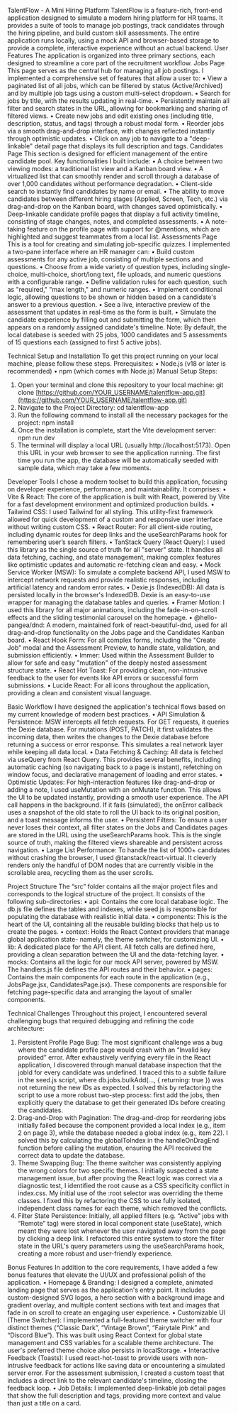 TalentFlow - A Mini Hiring Platform
TalentFlow is a feature-rich, front-end application designed to simulate a modern hiring platform for HR teams. It provides a suite of tools to manage job postings, track candidates through the hiring pipeline, and build custom skill assessments. The entire application runs locally, using a mock API and browser-based storage to provide a complete, interactive experience without an actual backend.
User Features
The application is organized into three primary sections, each designed to streamline a core part of the recruitment workflow.
Jobs Page
This page serves as the central hub for managing all job postings. I implemented a comprehensive set of features that allow a user to:
•	View a paginated list of all jobs, which can be filtered by status (Active/Archived) and by multiple job tags using a custom multi-select dropdown.
•	Search for jobs by title, with the results updating in real-time.
•	Persistently maintain all filter and search states in the URL, allowing for bookmarking and sharing of filtered views.
•	Create new jobs and edit existing ones (including title, description, status, and tags) through a robust modal form.
•	Reorder jobs via a smooth drag-and-drop interface, with changes reflected instantly through optimistic updates.
•	Click on any job to navigate to a "deep-linkable" detail page that displays its full description and tags.
Candidates Page
This section is designed for efficient management of the entire candidate pool. Key functionalities I built include:
•	A choice between two viewing modes: a traditional list view and a Kanban board view.
•	A virtualized list that can smoothly render and scroll through a database of over 1,000 candidates without performance degradation.
•	Client-side search to instantly find candidates by name or email.
•	The ability to move candidates between different hiring stages (Applied, Screen, Tech, etc.) via drag-and-drop on the Kanban board, with changes saved optimistically.
•	Deep-linkable candidate profile pages that display a full activity timeline, consisting of stage changes, notes, and completed assessments.
•	A note-taking feature on the profile page with support for @mentions, which are highlighted and suggest teammates from a local list.
Assessments Page
This is a tool for creating and simulating job-specific quizzes. I implemented a two-pane interface where an HR manager can:
•	Build custom assessments for any active job, consisting of multiple sections and questions.
•	Choose from a wide variety of question types, including single-choice, multi-choice, short/long text, file uploads, and numeric questions with a configurable range.
•	Define validation rules for each question, such as "required," "max length," and numeric ranges.
•	Implement conditional logic, allowing questions to be shown or hidden based on a candidate's answer to a previous question.
•	See a live, interactive preview of the assessment that updates in real-time as the form is built.
•	Simulate the candidate experience by filling out and submitting the form, which then appears on a randomly assigned candidate's timeline.
Note: By default, the local database is seeded with 25 jobs, 1000 candidates and 5 assessments of 15 questions each (assigned to first 5 active jobs).

Technical
Setup and Installation
To get this project running on your local machine, please follow these steps.
Prerequisites:
•	Node.js (v18 or later is recommended)
•	npm (which comes with Node.js)
Manual Setup Steps:
1.	Open your terminal and clone this repository to your local machine:
git clone [https://github.com/YOUR_USERNAME/talentflow-app.git](https://github.com/YOUR_USERNAME/talentflow-app.git)
2.	Navigate to the Project Directory: 
cd talentflow-app
3.	Run the following command to install all the necessary packages for the project: 
npm install
4.	Once the installation is complete, start the Vite development server: npm run dev
5.	The terminal will display a local URL (usually http://localhost:5173). Open this URL in your web browser to see the application running. The first time you run the app, the database will be automatically seeded with sample data, which may take a few moments.

Developer Tools
I chose a modern toolset to build this application, focusing on developer experience, performance, and maintainability. It comprises:
•	Vite & React: The core of the application is built with React, powered by Vite for a fast development environment and optimized production builds.
•	Tailwind CSS: I used Tailwind for all styling. This utility-first framework allowed for quick development of a custom and responsive user interface without writing custom CSS.
•	React Router: For all client-side routing, including dynamic routes for deep links and the useSearchParams hook for remembering user’s search filters.
•	TanStack Query (React Query): I used this library as the single source of truth for all "server" state. It handles all data fetching, caching, and state management, making complex features like optimistic updates and automatic re-fetching clean and easy.
•	Mock Service Worker (MSW): To simulate a complete backend API, I used MSW to intercept network requests and provide realistic responses, including artificial latency and random error rates.
•	Dexie.js (IndexedDB): All data is persisted locally in the browser's IndexedDB. Dexie is an easy-to-use wrapper for managing the database tables and queries.
•	Framer Motion: I used this library for all major animations, including the fade-in-on-scroll effects and the sliding testimonial carousel on the homepage.
•	@hello-pangea/dnd: A modern, maintained fork of react-beautiful-dnd, used for all drag-and-drop functionality on the Jobs page and the Candidates Kanban board.
•	React Hook Form: For all complex forms, including the "Create Job" modal and the Assessment Preview, to handle state, validation, and submission efficiently.
•	Immer: Used within the Assessment Builder to allow for safe and easy "mutation" of the deeply nested assessment structure state.
•	React Hot Toast: For providing clean, non-intrusive feedback to the user for events like API errors or successful form submissions.
•	Lucide React: For all icons throughout the application, providing a clean and consistent visual language.

Basic Workflow
I have designed the application's technical flows based on my current knowledge of modern best practices.
•	API Simulation & Persistence: MSW intercepts all fetch requests. For GET requests, it queries the Dexie database. For mutations (POST, PATCH), it first validates the incoming data, then writes the changes to the Dexie database before returning a success or error response. This simulates a real network layer while keeping all data local.
•	Data Fetching & Caching: All data is fetched via useQuery from React Query. This provides several benefits, including automatic caching (so navigating back to a page is instant), refetching on window focus, and declarative management of loading and error states.
•	Optimistic Updates: For high-interaction features like drag-and-drop or adding a note, I used useMutation with an onMutate function. This allows the UI to be updated instantly, providing a smooth user experience. The API call happens in the background. If it fails (simulated), the onError callback uses a snapshot of the old state to roll the UI back to its original position, and a toast message informs the user.
•	Persistent Filters: To ensure a user never loses their context, all filter states on the Jobs and Candidates pages are stored in the URL using the useSearchParams hook. This is the single source of truth, making the filtered views shareable and persistent across navigation.
•	Large List Performance: To handle the list of 1000+ candidates without crashing the browser, I used @tanstack/react-virtual. It cleverly renders only the handful of DOM nodes that are currently visible in the scrollable area, recycling them as the user scrolls.

Project Structure
The “src” folder contains all the major project files and corresponds to the logical structure of the project. It consists of the following sub-directories:
•	api: Contains the core local database logic. The db.js file defines the tables and indexes, while seed.js is responsible for populating the database with realistic initial data.
•	components: This is the heart of the UI, containing all the reusable building blocks that help us to create the pages.
•	context: Holds the React Context providers that manage global application state- namely, the theme switcher, for customizing UI.
•	lib: A dedicated place for the API client. All fetch calls are defined here, providing a clean separation between the UI and the data-fetching layer.
•	mocks: Contains all the logic for our mock API server, powered by MSW. The handlers.js file defines the API routes and their behavior.
•	pages: Contains the main components for each route in the application (e.g., JobsPage.jsx, CandidatesPage.jsx). These components are responsible for fetching page-specific data and arranging the layout of smaller components.

Technical Challenges
Throughout this project, I encountered several challenging bugs that required debugging and refining the code architecture:
1.	Persistent Profile Page Bug: The most significant challenge was a bug where the candidate profile page would crash with an “Invalid key provided” error. After exhaustively verifying every file in the React application, I discovered through manual database inspection that the jobId for every candidate was undefined. I traced this to a subtle failure in the seed.js script, where db.jobs.bulkAdd(..., { returning: true }) was not returning the new IDs as expected. I solved this by refactoring the script to use a more robust two-step process: first add the jobs, then explicitly query the database to get their generated IDs before creating the candidates.
2.	Drag-and-Drop with Pagination: The drag-and-drop for reordering jobs initially failed because the component provided a local index (e.g., item 2 on page 3), while the database needed a global index (e.g., item 22). I solved this by calculating the globalToIndex in the handleOnDragEnd function before calling the mutation, ensuring the API received the correct data to update the database.
3.	Theme Swapping Bug: The theme switcher was consistently applying the wrong colors for two specific themes. I initially suspected a state management issue, but after proving the React logic was correct via a diagnostic test, I identified the root cause as a CSS specificity conflict in index.css. My initial use of the :root selector was overriding the theme classes. I fixed this by refactoring the CSS to use fully isolated, independent class names for each theme, which removed the conflicts.
4.	Filter State Persistence: Initially, all applied filters (e.g. “Active” jobs with “Remote” tag) were stored in local component state (useState), which meant they were lost whenever the user navigated away from the page by clicking a deep link. I refactored this entire system to store the filter state in the URL's query parameters using the useSearchParams hook, creating a more robust and user-friendly experience.

Bonus Features
In addition to the core requirements, I have added a few bonus features that elevate the UI/UX and professional polish of the application.
•	Homepage & Branding: I designed a complete, animated landing page that serves as the application's entry point. It includes custom-designed SVG logos, a hero section with a background image and gradient overlay, and multiple content sections with text and images that fade in on scroll to create an engaging user experience.
•	Customizable UI (Theme Switcher): I implemented a full-featured theme switcher with four distinct themes (“Classic Dark”, “Vintage Brown”, “Fairytale Pink” and “Discord Blue”). This was built using React Context for global state management and CSS variables for a scalable theme architecture. The user's preferred theme choice also persists in localStorage.
•	Interactive Feedback (Toasts): I used react-hot-toast to provide users with non-intrusive feedback for actions like saving data or encountering a simulated server error. For the assessment submission, I created a custom toast that includes a direct link to the relevant candidate's timeline, closing the feedback loop.
•	Job Details: I implemented deep-linkable job detail pages that show the full description and tags, providing more context and value than just a title on a card.

